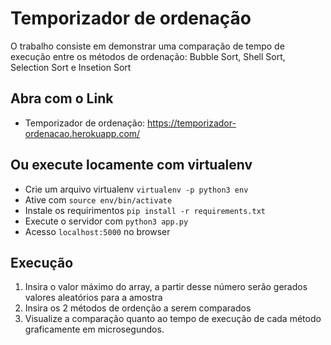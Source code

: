 # Temporizador de ordenação

O trabalho consiste em demonstrar uma comparação de tempo de execução entre os métodos de ordenação: Bubble Sort, Shell Sort, Selection Sort e Insetion Sort

## Abra com o Link

- Temporizador de ordenação: https://temporizador-ordenacao.herokuapp.com/

## Ou execute locamente com virtualenv
- Crie um arquivo virtualenv `virtualenv -p python3 env`
- Ative com `source env/bin/activate`
- Instale os requirimentos `pip install -r requirements.txt`
- Execute o servidor com `python3 app.py`
- Acesso `localhost:5000` no browser

## Execução
1) Insira o valor máximo do array, a partir desse número serão gerados valores aleatórios para a amostra
2) Insira os 2 métodos de ordenção a serem comparados
3) Visualize a comparação quanto ao tempo de execução de cada método graficamente em microsegundos.